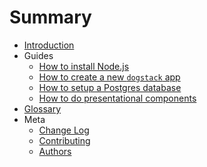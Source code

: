 # Summary

- [Introduction](readme.md)
- Guides
  - [How to install Node.js](guides/how-to-install-js.md)
  - [How to create a new `dogstack` app](guides/how-to-create-app.md)
  - [How to setup a Postgres database](guides/how-to-setup-sql-db.md)
  - [How to do presentational components](guides/how-to-do-presentational-components.md)
- [Glossary](glossary.md)
- Meta
  - [Change Log](changelog.md)
  - [Contributing](contributing.md)
  - [Authors](authors.md)

